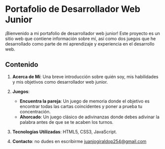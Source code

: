 # Portafolio de Desarrollador Web Junior

¡Bienvenido a mi portafolio de desarrollador web junior! Este proyecto es un sitio web que contiene información sobre mí, así como dos juegos que he desarrollado como parte de mi aprendizaje y experiencia en el desarrollo web.

## Contenido

1. **Acerca de Mí**: Una breve introducción sobre quién soy, mis habilidades y mis objetivos como desarrollador web junior.

2. **Juegos**:
   - **Encuentra la pareja**: Un juego de memoria donde el objetivo es encontrar todas las cartas coincidentes y poner a prueba tu concentración.
   - **Ahorcado**: Un juego clásico de adivinanzas donde debes adivinar la palabra antes de que se te acaben los turnos.

3. **Tecnologías Utilizadas**: HTML5, CSS3, JavaScript.



4. **Contacto**: no dudes en escribirme juanjogiraldop254@gmail.com




